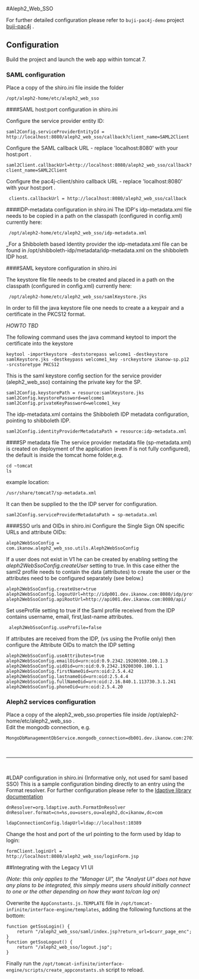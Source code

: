 #Aleph2_Web_SSO 

For further detailed configuration please refer to  `buji-pac4j-demo` project [buji-pac4j](https://github.com/pac4j/buji-pac4j-demo) .
 

## Configuration

Build the project and launch the web app within tomcat 7.

### SAML configuration

Place a copy of the shiro.ini file inside the folder

    /opt/aleph2-home/etc/aleph2_web_sso

####SAML host:port configuration in shiro.ini

Configure the service provider entity ID:

    saml2Config.serviceProviderEntityId = http://localhost:8080/aleph2_web_sso/callback?client_name=SAML2Client

Configure the SAML callback URL - replace 'localhost:8080' with your host:port .
    
    saml2Client.callbackUrl=http://localhost:8080/aleph2_web_sso/callback?client_name=SAML2Client

Configure the pac4j-client/shiro callback URL - replace 'localhost:8080' with your host:port .
 
     clients.callbackUrl = http://localhost:8080/aleph2_web_sso/callback


####IDP-metadata configuration in shiro.ini
The  IDP's idp-metadata.xml file needs to be copied in a path on the classpath (configured in config.xml) currently here:
     
     /opt/aleph2-home/etc/aleph2_web_sso/idp-metadata.xml
      
_For a Shibboleth based Identity provider the idp-metadata.xml file can be found in /opt/shibboleth-idp/metadata/idp-metadata.xml on the shibboleth IDP host.
 
####SAML keystore configuration in shiro.ini

The keystore file file needs to be created and placed in a path on the classpath (configured in config.xml) currently here:

     /opt/aleph2-home/etc/aleph2_web_sso/samlKeystore.jks

In order to fill the java keystore file one needs to create a  a keypair and a certificate in the PKCS12 format.

_HOWTO TBD_

The following command uses the java command keytool to import the certificate into the keystore

    keytool -importkeystore -deststorepass welcome1 -destkeystore samlKeystore.jks -destkeypass welcome1_key -srckeystore ikanow-sp.p12 -srcstoretype PKCS12

This is the saml keystore config section for the service provider (aleph2_web_sso) containing the private key for the SP.

    saml2Config.keystorePath = resource:samlKeystore.jks
    saml2Config.keystorePassword=welcome1
    saml2Config.privateKeyPassword=welcome1_key

The idp-metadata.xml contains the Shibboleth IDP metadata configuration, pointing to shibboleth IDP.

    saml2Config.identityProviderMetadataPath = resource:idp-metadata.xml


####SP metadata file
The service provider metadata file (sp-metadata.xml) is created on deployment of the application (even if  is not fully configured), the default is  inside the tomcat home folder,e.g.

	cd ~tomcat
	ls

example location:

	/usr/share/tomcat7/sp-metadata.xml



   
It can then be supplied to the the IDP server for configuration. 

    saml2Config.serviceProviderMetadataPath = sp-metadata.xml

####SSO urls and OIDs in shiro.ini
Configure the Single Sign ON specific URLs and attribute OIDs:

    aleph2WebSsoConfig = com.ikanow.aleph2_web_sso.utils.Aleph2WebSsoConfig

If a user does not exist in V1 he can be created by enabling setting the _aleph2WebSsoConfig.createUser_ setting to true. 
In this case either the saml2 profile needs to contain the data (attributes) to create the user or the attributes need to be configured separately (see below.)
  
    aleph2WebSsoConfig.createUser=true
    aleph2WebSsoConfig.logoutUrl=http://idp001.dev.ikanow.com:8080/idp/profile/Logout
    aleph2WebSsoConfig.apiRootUrl=http://api001.dev.ikanow.com:8080/api/

Set useProfile setting to true if the Saml profile received from the IDP contains username, email, first,last-name attributes.
  
     aleph2WebSsoConfig.useProfile=false


If attributes are received from the IDP, (vs using the Profile only) then configure the Attribute OIDs to match the IDP setting

    aleph2WebSsoConfig.useAttributes=true
    aleph2WebSsoConfig.emailOid=urn:oid:0.9.2342.19200300.100.1.3
    aleph2WebSsoConfig.uidOid=urn:oid:0.9.2342.19200300.100.1.1
    aleph2WebSsoConfig.firstNameOid=urn:oid:2.5.4.42
    aleph2WebSsoConfig.lastnameOid=urn:oid:2.5.4.4
    aleph2WebSsoConfig.fullNameOid=urn:oid:2.16.840.1.113730.3.1.241
    aleph2WebSsoConfig.phoneOid=urn:oid:2.5.4.20 


### Aleph2 services configuration

Place a copy of the aleph2_web_sso.properties file inside /opt/aleph2-home/etc/aleph2_web_sso .<br/>
Edit the mongodb connection, e.g.
     
    MongoDbManagementDbService.mongodb_connection=db001.dev.ikanow.com:27017

<br>

----

<br>

#LDAP configuration in shiro.ini (Informative only, not used for saml based SSO) 
This is a sample configuration binding directly to an entry using the Format resolver. For further configuration please refer to the 
[ldaptive library documentation](http://www.ldaptive.org/docs/guide/authentication.html)
 
   
    dnResolver=org.ldaptive.auth.FormatDnResolver
    dnResolver.format=cn=%s,ou=users,ou=aleph2,dc=ikanow,dc=com

    ldapConnectionConfig.ldapUrl=ldap://localhost:10389


Change the host and port of the url pointing to the form used by ldap to login: 
    
    formClient.loginUrl = http://localhost:8080/aleph2_web_sso/loginForm.jsp
    
##Integrating with the Legacy V1 UI

_(Note: this only applies to the "Manager UI", the "Analyst UI" does not have any plans to be integrated, this simply means users should initially connect to one or the other depending on how they want to/can log on)_

Overwrite the `AppConstants.js.TEMPLATE` file in `/opt/tomcat-infinite/interface-engine/templates`, adding the following functions at the bottom:

```
function getSsoLogin() {
    return "/aleph2_web_sso/saml/index.jsp?return_url=$curr_page_enc";
}
function getSsoLogout() {
    return "/aleph2_web_sso/logout.jsp";
}
```

Finally run the `/opt/tomcat-infinite/interface-engine/scripts/create_appconstants.sh` script to reload.
